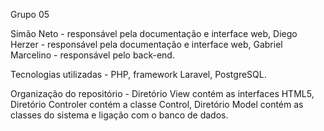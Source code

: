 Grupo 05

Simão Neto - responsável pela documentação e interface web,
Diego Herzer - responsável pela documentação e interface web,
Gabriel Marcelino - responsável pelo back-end.

Tecnologias utilizadas - PHP, framework Laravel, PostgreSQL.

Organização do repositório - Diretório View contém as interfaces HTML5, Diretório Controler contém a classe Control, Diretório Model contém as classes do sistema e ligação com o banco de dados.


